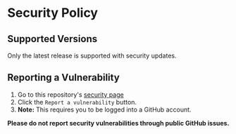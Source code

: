 # Security Policy

## Supported Versions

Only the latest release is supported with security updates.

## Reporting a Vulnerability

1. Go to this repository's [security page][secPageDef]
2. Click the `Report a vulnerability` button.
3. **Note:** This requires you to be logged into a GitHub account.

**Please do not report security vulnerabilities through public GitHub issues.**

[secPageDef]: https://github.com/TerryEbdon/RSTS/security
